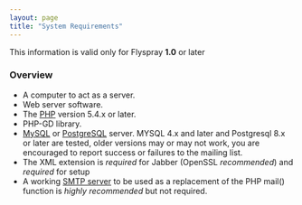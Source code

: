 ```yaml
---
layout: page
title: "System Requirements"
---
```


This information is valid only for Flyspray **1.0** or later

### Overview 

  * A computer to act as a server.
  * Web server software. 
  * The [PHP](http://php.net) version 5.4.x or later.
  * PHP-GD library.
  * [MySQL]([http://www.mysql.com) or [PostgreSQL](http://www.postgresql.org) server. MYSQL 4.x and later and Postgresql 8.x or later are tested, older versions may or may not work, you are encouraged to report success or failures to the mailing list.
  * The XML extension is *required* for Jabber (OpenSSL *recommended*) and *required* for setup
  * A working [SMTP server](http://www.postfix.org)  to be used as a replacement of the PHP mail() function  is *highly recommended* but not required.

